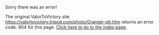 

Sorry there was an error!

The original ValorToVictory site https://valortovictory.tripod.com/photo/Granger-ph.htm returns an error code: 404 for this page. [Click here to go to the index page](../index.md).